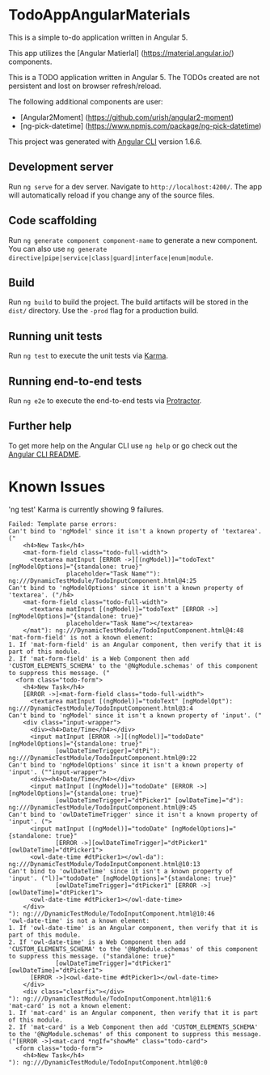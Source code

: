 
# TodoAppAngularMaterials
This is a simple to-do application written in Angular 5.

This app utilizes the [Angular Matierlal] (https://material.angular.io/) components.

This is a TODO application written in Angular 5.  The TODOs created are not persistent and lost on browser refresh/reload. 

The following additional components are user:

* [Angular2Moment] (https://github.com/urish/angular2-moment)
* [ng-pick-datetime] (https://www.npmjs.com/package/ng-pick-datetime)

This project was generated with [Angular CLI](https://github.com/angular/angular-cli) version 1.6.6.

## Development server

Run `ng serve` for a dev server. Navigate to `http://localhost:4200/`. The app will automatically reload if you change any of the source files.

## Code scaffolding

Run `ng generate component component-name` to generate a new component. You can also use `ng generate directive|pipe|service|class|guard|interface|enum|module`.

## Build

Run `ng build` to build the project. The build artifacts will be stored in the `dist/` directory. Use the `-prod` flag for a production build.

## Running unit tests

Run `ng test` to execute the unit tests via [Karma](https://karma-runner.github.io).

## Running end-to-end tests

Run `ng e2e` to execute the end-to-end tests via [Protractor](http://www.protractortest.org/).

## Further help

To get more help on the Angular CLI use `ng help` or go check out the [Angular CLI README](https://github.com/angular/angular-cli/blob/master/README.md).


# Known Issues

'ng test' Karma is currently showing 9 failures. 


    Failed: Template parse errors:
    Can't bind to 'ngModel' since it isn't a known property of 'textarea'. ("
        <h4>New Task</h4>
        <mat-form-field class="todo-full-width">
          <textarea matInput [ERROR ->][(ngModel)]="todoText" [ngModelOptions]="{standalone: true}"
                    placeholder="Task Name""): ng:///DynamicTestModule/TodoInputComponent.html@4:25
    Can't bind to 'ngModelOptions' since it isn't a known property of 'textarea'. ("/h4>
        <mat-form-field class="todo-full-width">
          <textarea matInput [(ngModel)]="todoText" [ERROR ->][ngModelOptions]="{standalone: true}"
                    placeholder="Task Name"></textarea>
        </mat"): ng:///DynamicTestModule/TodoInputComponent.html@4:48
    'mat-form-field' is not a known element:
    1. If 'mat-form-field' is an Angular component, then verify that it is part of this module.
    2. If 'mat-form-field' is a Web Component then add 'CUSTOM_ELEMENTS_SCHEMA' to the '@NgModule.schemas' of this component to suppress this message. ("
      <form class="todo-form">
        <h4>New Task</h4>
        [ERROR ->]<mat-form-field class="todo-full-width">
          <textarea matInput [(ngModel)]="todoText" [ngModelOpt"): ng:///DynamicTestModule/TodoInputComponent.html@3:4
    Can't bind to 'ngModel' since it isn't a known property of 'input'. ("
        <div class="input-wrapper">
          <div><h4>Date/Time</h4></div>
          <input matInput [ERROR ->][(ngModel)]="todoDate" [ngModelOptions]="{standalone: true}"
                 [owlDateTimeTrigger]="dtPi"): ng:///DynamicTestModule/TodoInputComponent.html@9:22
    Can't bind to 'ngModelOptions' since it isn't a known property of 'input'. (""input-wrapper">
          <div><h4>Date/Time</h4></div>
          <input matInput [(ngModel)]="todoDate" [ERROR ->][ngModelOptions]="{standalone: true}"
                 [owlDateTimeTrigger]="dtPicker1" [owlDateTime]="d"): ng:///DynamicTestModule/TodoInputComponent.html@9:45
    Can't bind to 'owlDateTimeTrigger' since it isn't a known property of 'input'. (">
          <input matInput [(ngModel)]="todoDate" [ngModelOptions]="{standalone: true}"
                 [ERROR ->][owlDateTimeTrigger]="dtPicker1" [owlDateTime]="dtPicker1">
          <owl-date-time #dtPicker1></owl-da"): ng:///DynamicTestModule/TodoInputComponent.html@10:13
    Can't bind to 'owlDateTime' since it isn't a known property of 'input'. ("l)]="todoDate" [ngModelOptions]="{standalone: true}"
                 [owlDateTimeTrigger]="dtPicker1" [ERROR ->][owlDateTime]="dtPicker1">
          <owl-date-time #dtPicker1></owl-date-time>
        </div>
    "): ng:///DynamicTestModule/TodoInputComponent.html@10:46
    'owl-date-time' is not a known element:
    1. If 'owl-date-time' is an Angular component, then verify that it is part of this module.
    2. If 'owl-date-time' is a Web Component then add 'CUSTOM_ELEMENTS_SCHEMA' to the '@NgModule.schemas' of this component to suppress this message. ("standalone: true}"
                 [owlDateTimeTrigger]="dtPicker1" [owlDateTime]="dtPicker1">
          [ERROR ->]<owl-date-time #dtPicker1></owl-date-time>
        </div>
        <div class="clearfix"></div>
    "): ng:///DynamicTestModule/TodoInputComponent.html@11:6
    'mat-card' is not a known element:
    1. If 'mat-card' is an Angular component, then verify that it is part of this module.
    2. If 'mat-card' is a Web Component then add 'CUSTOM_ELEMENTS_SCHEMA' to the '@NgModule.schemas' of this component to suppress this message. ("[ERROR ->]<mat-card *ngIf="showMe" class="todo-card">
      <form class="todo-form">
        <h4>New Task</h4>
    "): ng:///DynamicTestModule/TodoInputComponent.html@0:0



